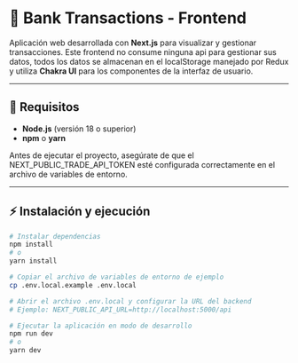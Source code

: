 # 🏡 Bank Transactions - Frontend

Aplicación web desarrollada con **Next.js** para visualizar y gestionar transacciones. Este frontend no consume ninguna api para gestionar sus datos, todos los datos se almacenan en el localStorage manejado por Redux y utiliza **Chakra UI** para los componentes de la interfaz de usuario.

---

## 📝 Requisitos

- **Node.js** (versión 18 o superior)
- **npm** o **yarn**

Antes de ejecutar el proyecto, asegúrate de que el NEXT_PUBLIC_TRADE_API_TOKEN esté configurada correctamente en el archivo de variables de entorno.

---

## ⚡ Instalación y ejecución

```bash
# Instalar dependencias
npm install
# o
yarn install

# Copiar el archivo de variables de entorno de ejemplo
cp .env.local.example .env.local

# Abrir el archivo .env.local y configurar la URL del backend
# Ejemplo: NEXT_PUBLIC_API_URL=http://localhost:5000/api

# Ejecutar la aplicación en modo de desarrollo
npm run dev
# o
yarn dev
```
